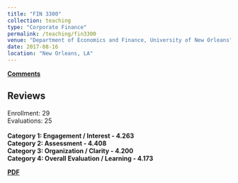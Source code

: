 ```yaml
---
title: "FIN 3300"
collection: teaching
type: "Corporate Finance"
permalink: /teaching/fin3300
venue: "Department of Economics and Finance, University of New Orleans"
date: 2017-08-16
location: "New Orleans, LA"
---
```


<b>[Comments](/files/studentcomment.pdf)</b>

## Reviews

Enrollment: 29<br>
Evaluations: 25<br><br>
<b>Category 1: Engagement / Interest - 4.263</b><br>
<b>Category 2: Assessment - 4.408</b><br>
<b>Category 3: Organization / Clarity - 4.200</b><br>
<b>Category 4: Overall Evaluation / Learning - 4.173</b><br>

<b>[PDF](/files/studentcomment.pdf)</b>
